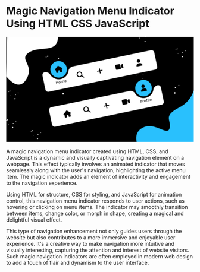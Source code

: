 # Magic Navigation Menu Indicator Using HTML CSS JavaScript

![Magic Navigation Menu Indicator](MagicNavigationMenuIndicator.png)

A magic navigation menu indicator created using HTML, CSS, and JavaScript is a dynamic and visually captivating navigation element on a webpage. This effect typically involves an animated indicator that moves seamlessly along with the user's navigation, highlighting the active menu item. The magic indicator adds an element of interactivity and engagement to the navigation experience.

Using HTML for structure, CSS for styling, and JavaScript for animation control, this navigation menu indicator responds to user actions, such as hovering or clicking on menu items. The indicator may smoothly transition between items, change color, or morph in shape, creating a magical and delightful visual effect.

This type of navigation enhancement not only guides users through the website but also contributes to a more immersive and enjoyable user experience. It's a creative way to make navigation more intuitive and visually interesting, capturing the attention and interest of website visitors. Such magic navigation indicators are often employed in modern web design to add a touch of flair and dynamism to the user interface.